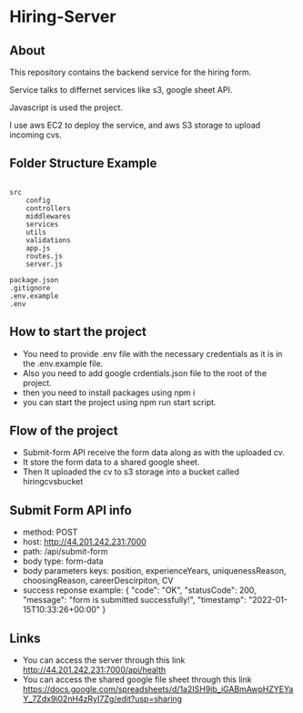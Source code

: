 # Hiring-Server

## About

This repository contains the backend service for the hiring form.

Service talks to differnet services like s3, google sheet API.

Javascript is used the project.

I use aws EC2 to deploy the service, and aws S3 storage to upload incoming cvs.


## Folder Structure Example

```

src
    config
    controllers
    middlewares
    services
    utils
    validations
    app.js
    routes.js
    server.js

package.json
.gitignore
.env.example
.env

```

## How to start the project
- You need to provide .env file with the necessary credentials as it is in the .env.example file.
- Also you need to add google crdentials.json file to the root of the project.
- then you need to install packages using npm i 
- you can start the project using npm run start script.

## Flow of the project
- Submit-form API receive the form data along as with the uploaded cv.
- It store the form data to a shared google sheet.
- Then It uploaded the cv to s3 storage into a bucket called hiringcvsbucket

## Submit Form API info 
- method: POST
- host: http://44.201.242.231:7000
- path: /api/submit-form
- body type: form-data
- body parameters keys: position, experienceYears, uniquenessReason, choosingReason, careerDescirpiton, CV
- success reponse example: {
    "code": "OK",
    "statusCode": 200,
    "message": "form is submitted successfully!",
    "timestamp": "2022-01-15T10:33:26+00:00"
}


## Links
- You can access the server through this link http://44.201.242.231:7000/api/health
- You can access the shared google file sheet through this link 
https://docs.google.com/spreadsheets/d/1a2ISH9ib_iGABmAwpHZYEYaY_7Zdx9i02nH4zRyI7Zg/edit?usp=sharing

